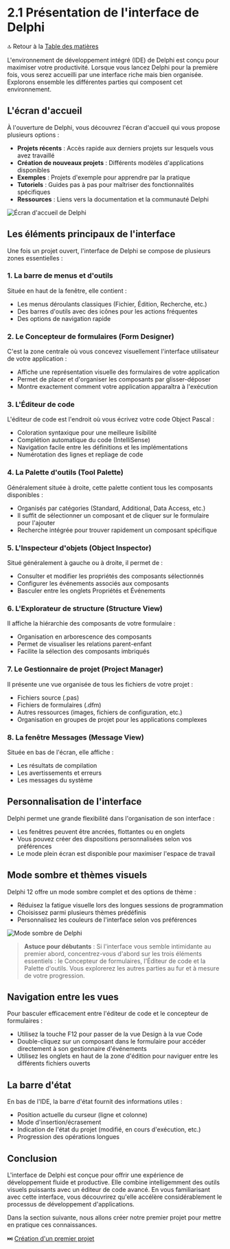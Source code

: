 # 2.1 Présentation de l'interface de Delphi

🔝 Retour à la [Table des matières](/SOMMAIRE.md)

L'environnement de développement intégré (IDE) de Delphi est conçu pour maximiser votre productivité. Lorsque vous lancez Delphi pour la première fois, vous serez accueilli par une interface riche mais bien organisée. Explorons ensemble les différentes parties qui composent cet environnement.

## L'écran d'accueil

À l'ouverture de Delphi, vous découvrez l'écran d'accueil qui vous propose plusieurs options :

- **Projets récents** : Accès rapide aux derniers projets sur lesquels vous avez travaillé
- **Création de nouveaux projets** : Différents modèles d'applications disponibles
- **Exemples** : Projets d'exemple pour apprendre par la pratique
- **Tutoriels** : Guides pas à pas pour maîtriser des fonctionnalités spécifiques
- **Ressources** : Liens vers la documentation et la communauté Delphi

![Écran d'accueil de Delphi](https://placeholder.com/delphi-welcome-screen)

## Les éléments principaux de l'interface

Une fois un projet ouvert, l'interface de Delphi se compose de plusieurs zones essentielles :

### 1. La barre de menus et d'outils

Située en haut de la fenêtre, elle contient :
- Les menus déroulants classiques (Fichier, Édition, Recherche, etc.)
- Des barres d'outils avec des icônes pour les actions fréquentes
- Des options de navigation rapide

### 2. Le Concepteur de formulaires (Form Designer)

C'est la zone centrale où vous concevez visuellement l'interface utilisateur de votre application :
- Affiche une représentation visuelle des formulaires de votre application
- Permet de placer et d'organiser les composants par glisser-déposer
- Montre exactement comment votre application apparaîtra à l'exécution

### 3. L'Éditeur de code

L'éditeur de code est l'endroit où vous écrivez votre code Object Pascal :
- Coloration syntaxique pour une meilleure lisibilité
- Complétion automatique du code (IntelliSense)
- Navigation facile entre les définitions et les implémentations
- Numérotation des lignes et repliage de code

### 4. La Palette d'outils (Tool Palette)

Généralement située à droite, cette palette contient tous les composants disponibles :
- Organisés par catégories (Standard, Additional, Data Access, etc.)
- Il suffit de sélectionner un composant et de cliquer sur le formulaire pour l'ajouter
- Recherche intégrée pour trouver rapidement un composant spécifique

### 5. L'Inspecteur d'objets (Object Inspector)

Situé généralement à gauche ou à droite, il permet de :
- Consulter et modifier les propriétés des composants sélectionnés
- Configurer les événements associés aux composants
- Basculer entre les onglets Propriétés et Événements

### 6. L'Explorateur de structure (Structure View)

Il affiche la hiérarchie des composants de votre formulaire :
- Organisation en arborescence des composants
- Permet de visualiser les relations parent-enfant
- Facilite la sélection des composants imbriqués

### 7. Le Gestionnaire de projet (Project Manager)

Il présente une vue organisée de tous les fichiers de votre projet :
- Fichiers source (.pas)
- Fichiers de formulaires (.dfm)
- Autres ressources (images, fichiers de configuration, etc.)
- Organisation en groupes de projet pour les applications complexes

### 8. La fenêtre Messages (Message View)

Située en bas de l'écran, elle affiche :
- Les résultats de compilation
- Les avertissements et erreurs
- Les messages du système

## Personnalisation de l'interface

Delphi permet une grande flexibilité dans l'organisation de son interface :
- Les fenêtres peuvent être ancrées, flottantes ou en onglets
- Vous pouvez créer des dispositions personnalisées selon vos préférences
- Le mode plein écran est disponible pour maximiser l'espace de travail

## Mode sombre et thèmes visuels

Delphi 12 offre un mode sombre complet et des options de thème :
- Réduisez la fatigue visuelle lors des longues sessions de programmation
- Choisissez parmi plusieurs thèmes prédéfinis
- Personnalisez les couleurs de l'interface selon vos préférences

![Mode sombre de Delphi](https://placeholder.com/delphi-dark-mode)

> **Astuce pour débutants** : Si l'interface vous semble intimidante au premier abord, concentrez-vous d'abord sur les trois éléments essentiels : le Concepteur de formulaires, l'Éditeur de code et la Palette d'outils. Vous explorerez les autres parties au fur et à mesure de votre progression.

## Navigation entre les vues

Pour basculer efficacement entre l'éditeur de code et le concepteur de formulaires :
- Utilisez la touche F12 pour passer de la vue Design à la vue Code
- Double-cliquez sur un composant dans le formulaire pour accéder directement à son gestionnaire d'événements
- Utilisez les onglets en haut de la zone d'édition pour naviguer entre les différents fichiers ouverts

## La barre d'état

En bas de l'IDE, la barre d'état fournit des informations utiles :
- Position actuelle du curseur (ligne et colonne)
- Mode d'insertion/écrasement
- Indication de l'état du projet (modifié, en cours d'exécution, etc.)
- Progression des opérations longues

## Conclusion

L'interface de Delphi est conçue pour offrir une expérience de développement fluide et productive. Elle combine intelligemment des outils visuels puissants avec un éditeur de code avancé. En vous familiarisant avec cette interface, vous découvrirez qu'elle accélère considérablement le processus de développement d'applications.

Dans la section suivante, nous allons créer notre premier projet pour mettre en pratique ces connaissances.

⏭️ [Création d'un premier projet](/02-decouverte-de-lide-delphi/02-creation-dun-premier-projet.md)
